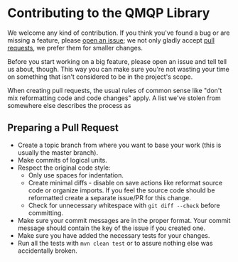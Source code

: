 Contributing to the QMQP Library
================================

We welcome any kind of contribution.  If you think you've found a bug
or are missing a feature, please
[open an issue](https://github.com/innoq/QMQP-Java/issues); we not
only gladly accept
[pull requests](https://github.com/innoq/QMQP-Java/pulls), we prefer
them for smaller changes.

Before you start working on a big feature, please open an issue and
tell tell us about, though.  This way you can make sure you're not
wasting your time on something that isn't considered to be in the
project's scope.

When creating pull requests, the usual rules of common sense like
"don't mix reformatting code and code changes" apply.  A list we've
stolen from somewhere else describes the process as

Preparing a Pull Request
------------------------

+ Create a topic branch from where you want to base your work (this is
  usually the master branch).
+ Make commits of logical units.
+ Respect the original code style:
  + Only use spaces for indentation.
  + Create minimal diffs - disable on save actions like reformat
    source code or organize imports. If you feel the source code
    should be reformatted create a separate issue/PR for this change.
  + Check for unnecessary whitespace with `git diff --check` before committing.
+ Make sure your commit messages are in the proper format. Your commit
  message should contain the key of the issue if you created one.
+ Make sure you have added the necessary tests for your changes.
+ Run all the tests with `mvn clean test` or to assure nothing else
  was accidentally broken.
